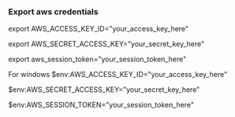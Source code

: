 ### Export aws credentials

export AWS_ACCESS_KEY_ID="your_access_key_here"

export AWS_SECRET_ACCESS_KEY="your_secret_key_here"

export aws_session_token="your_session_token_here"

For windows
$env:AWS_ACCESS_KEY_ID="your_access_key_here"

$env:AWS_SECRET_ACCESS_KEY="your_secret_key_here"

$env:AWS_SESSION_TOKEN="your_session_token_here"
